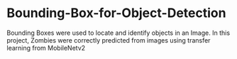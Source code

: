 # Bounding-Box-for-Object-Detection
Bounding Boxes were used to locate and identify objects in an Image. In this project, Zombies were correctly predicted from images using transfer learning from MobileNetv2

